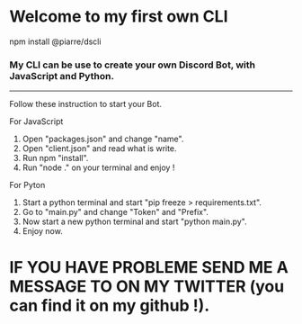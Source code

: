 # Welcome to my first own CLI

npm install @piarre/dscli

### My CLI can be use to create your own Discord Bot, with JavaScript and Python.
***


Follow these instruction to start your Bot.

For JavaScript
1. Open "packages.json" and change "name".
2. Open "client.json" and read what is write.
3. Run npm "install".
4. Run "node ." on your terminal and enjoy !

For Pyton
1. Start a python terminal and start "pip freeze > requirements.txt".
2. Go to "main.py" and change "Token" and "Prefix".
3. Now start a new python terminal and start "python main.py".
4. Enjoy now.

# IF YOU HAVE PROBLEME SEND ME A MESSAGE TO ON MY TWITTER (you can find it on my github !).
